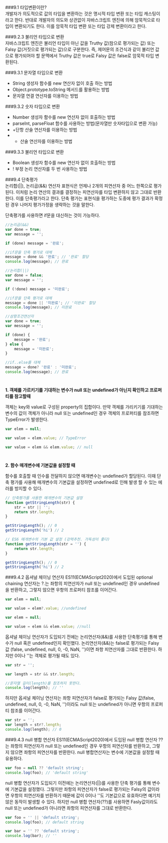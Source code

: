###9.1 타입변환이란?   
개발자가 의도적으로 값의 타입을 변환하는 것은 명시적 타입 변환 또는 타입 캐스팅이라고 한다.
반대로 개발자의 의도와 상관없이 자바스크립트 엔진에 의해 암묵적으로 타입이 변환되기도 한다.
이를 암묵적 타입 변환 또는 타입 강제 변환이라고 한다.



###9.2.3 불리언 타입으로 변환   
자바스크립트 엔진은 불리언 타입이 아닌 값을 Truthy 값(참으로 평가되는 값) 또는 Falsy 값(거짓으로 평가되는 값)으로 구분한다. 즉, 제어문의 조건식과 같이 불리언 값으로 평가되어야 할 문맥에서 Truthy 값은 true로 Falsy 값은 false로 암묵적 타입 변환된다.



###9.3.1 문자열 타입으로 변환
- String 생성자 함수를 new 연산자 없이 호출 하는 방법
- Object.prototype.toString 메서드를 활용하는 방법
- 문자열 연결 연산자를 이용하는 방법



###9.3.2 숫자 타입으로 변환
- Number 생성자 함수를 new 연산자 없이 호출하는 방법
- parseInt, parseFloat 함수를 사용하는 방법(문자열만 숫자타입으로 변환 가능)
- +단항 산술 연산자를 이용하는 방법
- * 산술 연산자를 이용하는 방법



###9.3.3 불리언 타입으로 변환
- Boolean 생성자 함수를 new 연산자 없이 호출하는 방법
- ! 부정 논리 연산자를 두 번 사용하는 방법



###9.4 단축평가   
논리합(||), 논리곱(&&) 연산자 표현식은 언제나 2개의 피연산자 중 어느 한쪽으로 평가된다. 이처럼 논리 연산의 결과를 결정하는 피연산자를 타입 변환하지 않고 그대로 반환한다. 이를 단축평가라고 한다. 단축 평가는 표현식을 평가하는 도중에 평가 결과가 확정된 경우 나머지 평가가정을 생략하는 것을 말한다.   

단축평가를 사용하면 if문을 대신하는 것이 가능하다.

```javascript
//논리곱(&&)
var done = true;
var message = '';

if (done) message = '완료';

//if문을 단축 평가로 대체
message = done && '완료'; // '완료' 할당
console.log(message); // 완료
```
```javascript
//논리합(||)
var done = false;
var message = '';

if (!done) message = '미완료';

//if문을 단축 평가로 대체
message = done || '미완료'; // '미완료' 할당
console.log(message); // 미완료
```
```javascript
//삼항조건연산자
var done = true;
var message = '';

if (done) {
	message = '완료';
} else {
	message = '미완료';
}

//if..else를 대체
message = done? '완료' : '미완료';
console.log(message); // 완료
```
#
**1. 객체를 가르키기를 기대하는 변수가 null 또는 undefined가 아닌지 확인하고 프로퍼티를 참고할때**

객체는 key와 value로 구성된 property의 집합이다. 만약 객체를 가리키기를 기대하는 변수의 값이 객체가 아니라 null 또는 undefined인 경우 객체의 프로퍼티를 참조하면 TypeError가 발생한다.
```javascript
var elem = null;

var value = elem.value; // TypeError

var value = elem && elem.value; // null
```
#
**2. 함수 매개변수에 기본값을 설정할 때** 

함수를 호출할 때 인수를 전달하지 않으면 매개변수는 undefined가 할당된다. 이때 단축 평가를 사용해
매개변수의 기본값을 설정하면 undefined로 인해 발생 할 수 있는 에러를 방지할 수 있다.
```javascript
// 단축평가를 사용한 매개변수의 기본값 설정
function getStringLength(str) {
    str = str || '';
    return str.length;
}

getStringLength(); // 0
getStringLength('hi') // 2
```
```javascript
// ES6 매개변수의 기본 값 설정 (강력추천. 가독성이 좋다)
function getStringLength(str = '') {
    return str.length;
}

getStringLength(); // 0
getStringLength('hi') // 2
```

###9.4.2 옵셔널 체이닝 연산자
ES11(ECMAScript2020)에서 도입된 optional chaining 연산자는 ?.는 좌항의 피연산자가 null 또는 undefined인 경우 undefined을 반환하고, 그렇지 않으면 우항의 프로퍼티 참조를 이어간다.
```javascript
var elem = null;

var value = elem?.value; //undefined
```
```javascript
var elem = null;

var value = elem && elem.value; //null
```

옵셔널 체이닝 연산자가 도입되기 전에는 논리연산자(&&)를 사용한 단축평가를 통해 변수가 null 혹은 undefined인지 확인했다.
논리연산자(&&)는 false로 평가되는 Falsy 값 (false, undefined, null, 0, -0, NaN, '')이면 좌항 피연산자를 그대로 반환한다.
하지만 0이나 ''는 객체로 평가될 때도 있다.
```javascript
var str = '';

var length = str && str.length;

//문자열 길이(length)를 참조하지 못한다.
console.log(length); // ''
```
하지만 옵셔널 체이닝 연산자는 좌항 피연산자가 false로 평가되는 Falsy 값(false, undefined, null, 0, -0, NaN, '')이라도 null 또는 undefined가 아니면 우항의 프로퍼티 참조를 이어간다.
```javascript
var str = '';
var length = str?.length;
console.log(length); // 0
```

###9.4.3 null 병합 연산자
ES11(ECMAScript2020)에서 도입된 null 병합 연산자 ??는 좌항의 피연산자가 null 또는 undefined인 경우 우항의 피연산자를 반환하고, 그렇지 않으면 좌항의 피연산자를 반환한다.
null 병합연산자는 변수에 기본값을 설정할 때 유용하다.
```javascript
var foo = null ?? 'default string';
console.log(foo); // 'default string'
```

null 병합 연산자가 도입되기 이전에는 논리연산자(||)를 사용한 단축 평가를 통해 변수에 기본값을 설정했다. 그렇지만
좌항의 피연산자가 false로 평가되는 Falsy의 값이라면 우항의 피연산자를 반환하기 때문에 값이 0이나 ''도 기본값으로 유효하다면 예기치 않은 동작이 발생할 수 있다.
하지만 null 병합 연산자(??)를 사용하면 Fasly값이라도 null 또는 undefined가 아니라면 좌항의 피연산자를 그대로 반환한다.
```javascript
var foo = '' || 'default string';
console.log(foo); // default string

var bar = '' ?? 'default string';
console.log(bar); // ''
```
